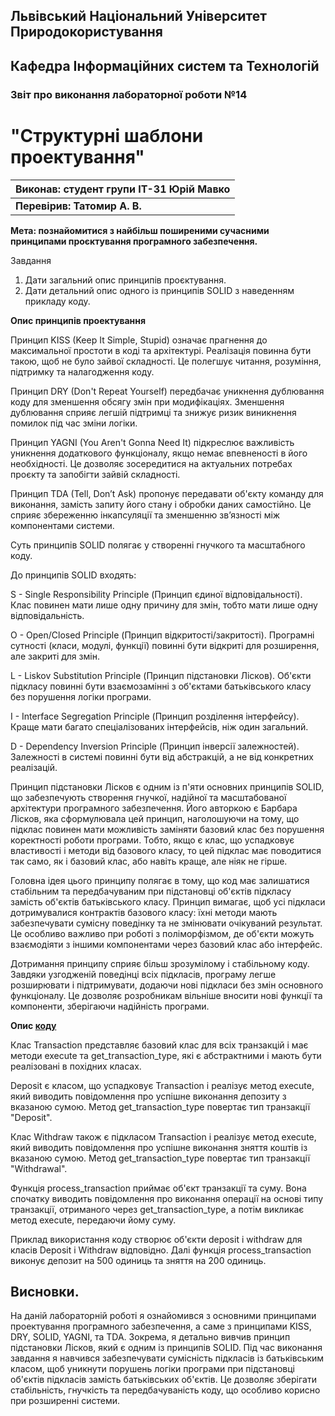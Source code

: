 ## Львівський Національний Університет Природокористування
## Кафедра Інформаційних систем та Технологій



### Звіт про виконання лабораторної роботи №14
# "Структурні шаблони проектування"



| **Виконав: студент групи ІТ-31 Юрій Мавко**  |
|----------------------------------------------|
| **Перевірив: Татомир А. В.**                 |




**Мета: познайомитися з найбільш поширеними сучасними принципами
проєктування програмного забезпечення.**


Завдання

1. Дати загальний опис принципів проєктування.
2. Дати детальний опис одного із принципів SOLID з наведенням 
прикладу коду.

**Опис принципів проектування**

Принцип KISS (Keep It Simple, Stupid) означає прагнення до максимальної 
простоти в коді та архітектурі. Реалізація повинна бути такою, щоб не 
було зайвої складності. Це полегшує читання, розуміння, підтримку та 
налагодження коду.

Принцип DRY (Don't Repeat Yourself) передбачає уникнення дублювання коду 
для зменшення обсягу змін при модифікаціях. Зменшення дублювання сприяє 
легшій підтримці та знижує ризик виникнення помилок під час зміни логіки.

Принцип YAGNI (You Aren't Gonna Need It) підкреслює важливість уникнення додаткового 
функціоналу, якщо немає впевненості в його необхідності. Це дозволяє зосередитися 
на актуальних потребах проєкту та запобігти зайвій складності.

Принцип TDA (Tell, Don’t Ask) пропонує передавати об'єкту команду для виконання, 
замість запиту його стану і обробки даних самостійно. Це сприяє збереженню 
інкапсуляції та зменшенню зв’язності між компонентами системи.

Суть принципів SOLID полягає у створенні гнучкого та масштабного коду.

До принципів SOLID входять:

S - Single Responsibility Principle (Принцип єдиної відповідальності). Клас 
повинен мати лише одну причину для змін, тобто мати лише одну відповідальність.

O - Open/Closed Principle (Принцип відкритості/закритості). Програмні сутності
(класи, модулі, функції) повинні бути відкриті для розширення, але закриті для змін.

L - Liskov Substitution Principle (Принцип підстановки Лісков). Об'єкти підкласу 
повинні бути взаємозамінні з об'єктами батьківського класу без порушення логіки програми.

I - Interface Segregation Principle (Принцип розділення інтерфейсу). Краще мати багато
спеціалізованих інтерфейсів, ніж один загальний.

D - Dependency Inversion Principle (Принцип інверсії залежностей). Залежності в системі 
повинні бути від абстракцій, а не від конкретних реалізацій.


Принцип підстановки Лісков є одним із п'яти основних принципів SOLID, що 
забезпечують створення гнучкої, надійної та масштабованої архітектури 
програмного забезпечення. Його авторкою є Барбара Лісков, яка сформулювала 
цей принцип, наголошуючи на тому, що підклас повинен мати можливість 
заміняти базовий клас без порушення коректності роботи програми. Тобто, 
якщо є клас, що успадковує властивості і методи від базового класу, то 
цей підклас має поводитися так само, як і базовий клас, або навіть краще, 
але ніяк не гірше.

Головна ідея цього принципу полягає в тому, що код має залишатися стабільним 
та передбачуваним при підстановці об'єктів підкласу замість об'єктів 
батьківського класу. Принцип вимагає, щоб усі підкласи дотримувалися 
контрактів базового класу: їхні методи мають забезпечувати сумісну поведінку 
та не змінювати очікуваний результат. Це особливо важливо при роботі з 
поліморфізмом, де об'єкти можуть взаємодіяти з іншими компонентами через 
базовий клас або інтерфейс.

Дотримання принципу сприяє більш зрозумілому і стабільному коду. Завдяки 
узгодженій поведінці всіх підкласів, програму легше розширювати і 
підтримувати, додаючи нові підкласи без змін основного функціоналу. 
Це дозволяє розробникам вільніше вносити нові функції та компоненти, 
зберігаючи надійність програми.


**Опис [коду](./liskov_substitution_principle.py)**

Клас Transaction представляє базовий клас для всіх транзакцій і має методи 
execute та get_transaction_type, які є абстрактними і мають бути реалізовані 
в похідних класах.

Deposit є класом, що успадковує Transaction і реалізує метод execute, який 
виводить повідомлення про успішне виконання депозиту з вказаною сумою. 
Метод get_transaction_type повертає тип транзакції "Deposit".

Клас Withdraw також є підкласом Transaction і реалізує метод execute, який 
виводить повідомлення про успішне виконання зняття коштів із вказаною сумою. 
Метод get_transaction_type повертає тип транзакції "Withdrawal".

Функція process_transaction приймає об'єкт транзакції та суму. Вона спочатку 
виводить повідомлення про виконання операції на основі типу транзакції, 
отриманого через get_transaction_type, а потім викликає метод execute, 
передаючи йому суму.

Приклад використання коду створює об'єкти deposit і withdraw для класів 
Deposit і Withdraw відповідно. Далі функція process_transaction виконує 
депозит на 500 одиниць та зняття на 200 одиниць.


## Висновки. 

На даній лабораторній роботі я ознайомився з основними принципами проектування 
програмного забезпечення, а саме з принципами KISS, DRY, SOLID, YAGNI, та TDA. 
Зокрема, я детально вивчив принцип підстановки Лісков, який є одним із принципів 
SOLID. Під час виконання завдання я навчився забезпечувати сумісність підкласів 
із батьківським класом, щоб уникнути порушень логіки програми при підстановці 
об'єктів підкласів замість батьківських об'єктів. Це дозволяє зберігати 
стабільність, гнучкість та передбачуваність коду, що особливо корисно при 
розширенні системи.
